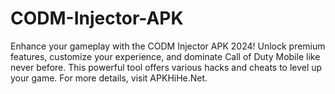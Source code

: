 # CODM-Injector-APK
Enhance your gameplay with the CODM Injector APK 2024! Unlock premium features, customize your experience, and dominate Call of Duty Mobile like never before. This powerful tool offers various hacks and cheats to level up your game. For more details, visit APKHiHe.Net.
